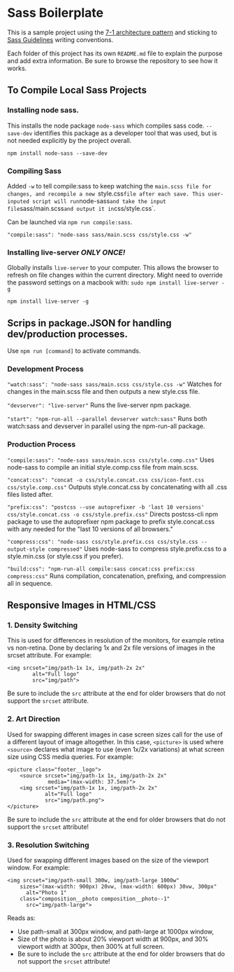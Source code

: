 # Sass Boilerplate

This is a sample project using the [7-1 architecture pattern](http://sass-guidelin.es/#architecture) and sticking to [Sass Guidelines](http://sass-guidelin.es) writing conventions.

Each folder of this project has its own `README.md` file to explain the purpose and add extra information. Be sure to browse the repository to see how it works.

## To Compile Local Sass Projects

### Installing node sass.

This installs the node package `node-sass` which compiles sass code. `--save-dev` identifies this package as a developer tool that was used, but is not needed explicitly by the project overall.

``` 
npm install node-sass --save-dev
```

### Compiling Sass

Added `-w` to tell compile:sass to keep watching the `main.scss file for changes, and recompile a new `style.css` file after each save. This user-inputed script will run `node-sass` and take the input file `sass/main.scss` and output it in `css/style.css`.
    
Can be launched via `npm run compile:sass`.

```
"compile:sass": "node-sass sass/main.scss css/style.css -w"
```


### Installing live-server *ONLY ONCE!*

Globally installs `live-server` to your computer. This allows the browser to refresh on file changes within the current directory. Might need to override the password settings on a macbook with: `sudo npm install live-server -g`

```
npm install live-server -g
```

## Scrips in package.JSON for handling dev/production processes.

Use `npm run [command]` to activate commands.

### Development Process
`"watch:sass": "node-sass sass/main.scss css/style.css -w"`
Watches for changes in the main.scss file and then outputs a new style.css file.

`"devserver": "live-server"`
Runs the live-server npm package.

`"start": "npm-run-all --parallel devserver watch:sass"`
Runs both watch:sass and devserver in parallel using the npm-run-all package.

### Production Process
`"compile:sass": "node-sass sass/main.scss css/style.comp.css"`
Uses node-sass to compile an initial style.comp.css file from main.scss.

`"concat:css": "concat -o css/style.concat.css css/icon-font.css css/style.comp.css"`
Outputs style.concat.css by concatenating with all .css files listed after.

`"prefix:css": "postcss --use autoprefixer -b 'last 10 versions' css/style.concat.css -o css/style.prefix.css"`
Directs postcss-cli npm package to use the autoprefixer npm package to prefix style.concat.css with any needed for the "last 10 versions of all browsers."

`"compress:css": "node-sass css/style.prefix.css css/style.css --output-style compressed"`
Uses node-sass to compress style.prefix.css to a style.min.css (or style.css if you prefer).

`"build:css": "npm-run-all compile:sass concat:css prefix:css compress:css"`
Runs compilation, concatenation, prefixing, and compression all in sequence.

## Responsive Images in HTML/CSS

### 1. Density Switching

This is used for differences in resolution of the monitors, for example retina vs non-retina. 
Done by declaring 1x and 2x file versions of images in the srcset attribute. For example: 

```
<img srcset="img/path-1x 1x, img/path-2x 2x" 
        alt="Full logo"
        src="img/path">
```

Be sure to include the `src` attribute at the end for older browsers that do not support the `srcset` attribute.

### 2. Art Direction

Used for swapping different images in case screen sizes call for the use of a different layout of image altogether. In this case, `<picture>` is used where `<source>` declares what image to use (even 1x/2x variations) at what screen size using CSS media queries. For example: 

```
<picture class="footer__logo">     
    <source srcset="img/path-1x 1x, img/path-2x 2x" 
             media="(max-width: 37.5em)">
    <img srcset="img/path-1x 1x, img/path-2x 2x" 
            alt="Full logo"  
            src="img/path.png">
</picture>
```
Be sure to include the `src` attribute at the end for older browsers that do not support the `srcset` attribute!

### 3. Resolution Switching

Used for swapping different images based on the size of the viewport window. For example:

```
<img srcset="img/path-small 300w, img/path-large 1000w"
    sizes="(max-width: 900px) 20vw, (max-width: 600px) 30vw, 300px"
      alt="Photo 1"
    class="composition__photo composition__photo--1"
      src="img/path-large">
```

Reads as:
- Use path-small at 300px window, and path-large at 1000px window,
- Size of the photo is about 20% viewport width at 900px, and 30% viewport width at 300px, then 300% at full screen.
- Be sure to include the `src` attribute at the end for older browsers that do not support the `srcset` attribute!
